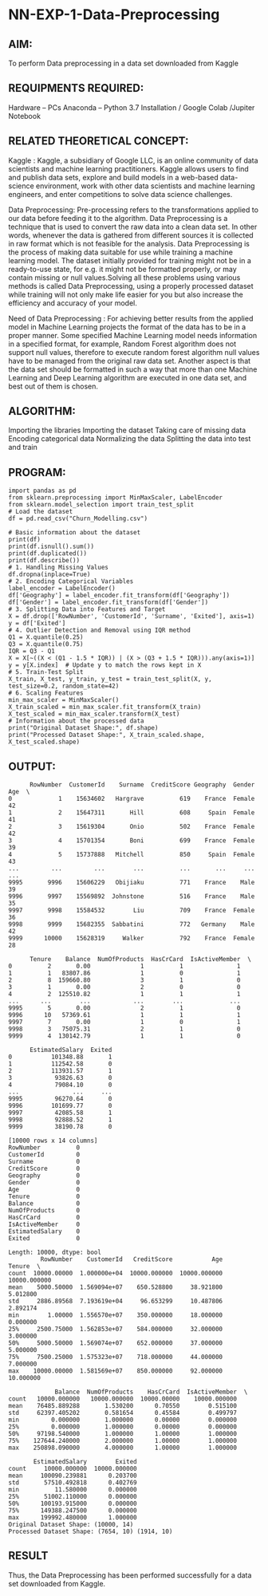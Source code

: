 # NN-EXP-1-Data-Preprocessing

## AIM:

To perform Data preprocessing in a data set downloaded from Kaggle
## REQUIPMENTS REQUIRED:
Hardware – PCs
Anaconda – Python 3.7 Installation / Google Colab /Jupiter Notebook
## RELATED THEORETICAL CONCEPT:

Kaggle :
Kaggle, a subsidiary of Google LLC, is an online community of data scientists and machine learning practitioners. Kaggle allows users to find and publish data sets, explore and build models in a web-based data-science environment, work with other data scientists and machine learning engineers, and enter competitions to solve data science challenges.

Data Preprocessing:
Pre-processing refers to the transformations applied to our data before feeding it to the algorithm. Data Preprocessing is a technique that is used to convert the raw data into a clean data set. In other words, whenever the data is gathered from different sources it is collected in raw format which is not feasible for the analysis.
Data Preprocessing is the process of making data suitable for use while training a machine learning model. The dataset initially provided for training might not be in a ready-to-use state, for e.g. it might not be formatted properly, or may contain missing or null values.Solving all these problems using various methods is called Data Preprocessing, using a properly processed dataset while training will not only make life easier for you but also increase the efficiency and accuracy of your model.

Need of Data Preprocessing :
For achieving better results from the applied model in Machine Learning projects the format of the data has to be in a proper manner. Some specified Machine Learning model needs information in a specified format, for example, Random Forest algorithm does not support null values, therefore to execute random forest algorithm null values have to be managed from the original raw data set.
Another aspect is that the data set should be formatted in such a way that more than one Machine Learning and Deep Learning algorithm are executed in one data set, and best out of them is chosen.

## ALGORITHM:
Importing the libraries
Importing the dataset
Taking care of missing data
Encoding categorical data
Normalizing the data
Splitting the data into test and train

## PROGRAM:
```
import pandas as pd
from sklearn.preprocessing import MinMaxScaler, LabelEncoder
from sklearn.model_selection import train_test_split
# Load the dataset
df = pd.read_csv("Churn_Modelling.csv")

# Basic information about the dataset
print(df)
print(df.isnull().sum())
print(df.duplicated())
print(df.describe())
# 1. Handling Missing Values
df.dropna(inplace=True)
# 2. Encoding Categorical Variables
label_encoder = LabelEncoder()
df['Geography'] = label_encoder.fit_transform(df['Geography'])
df['Gender'] = label_encoder.fit_transform(df['Gender'])
# 3. Splitting Data into Features and Target
X = df.drop(['RowNumber', 'CustomerId', 'Surname', 'Exited'], axis=1)
y = df['Exited']
# 4. Outlier Detection and Removal using IQR method
Q1 = X.quantile(0.25)
Q3 = X.quantile(0.75)
IQR = Q3 - Q1
X = X[~((X < (Q1 - 1.5 * IQR)) | (X > (Q3 + 1.5 * IQR))).any(axis=1)]
y = y[X.index]  # Update y to match the rows kept in X
# 5. Train-Test Split
X_train, X_test, y_train, y_test = train_test_split(X, y, test_size=0.2, random_state=42)
# 6. Scaling Features
min_max_scaler = MinMaxScaler()
X_train_scaled = min_max_scaler.fit_transform(X_train)
X_test_scaled = min_max_scaler.transform(X_test)
# Information about the processed data
print("Original Dataset Shape:", df.shape)
print("Processed Dataset Shape:", X_train_scaled.shape, X_test_scaled.shape)
```
## OUTPUT:
```
      RowNumber  CustomerId    Surname  CreditScore Geography  Gender  Age  \
0             1    15634602   Hargrave          619    France  Female   42   
1             2    15647311       Hill          608     Spain  Female   41   
2             3    15619304       Onio          502    France  Female   42   
3             4    15701354       Boni          699    France  Female   39   
4             5    15737888   Mitchell          850     Spain  Female   43   
...         ...         ...        ...          ...       ...     ...  ...   
9995       9996    15606229   Obijiaku          771    France    Male   39   
9996       9997    15569892  Johnstone          516    France    Male   35   
9997       9998    15584532        Liu          709    France  Female   36   
9998       9999    15682355  Sabbatini          772   Germany    Male   42   
9999      10000    15628319     Walker          792    France  Female   28   

      Tenure    Balance  NumOfProducts  HasCrCard  IsActiveMember  \
0          2       0.00              1          1               1   
1          1   83807.86              1          0               1   
2          8  159660.80              3          1               0   
3          1       0.00              2          0               0   
4          2  125510.82              1          1               1   
...      ...        ...            ...        ...             ...   
9995       5       0.00              2          1               0   
9996      10   57369.61              1          1               1   
9997       7       0.00              1          0               1   
9998       3   75075.31              2          1               0   
9999       4  130142.79              1          1               0   

      EstimatedSalary  Exited  
0           101348.88       1  
1           112542.58       0  
2           113931.57       1  
3            93826.63       0  
4            79084.10       0  
...               ...     ...  
9995         96270.64       0  
9996        101699.77       0  
9997         42085.58       1  
9998         92888.52       1  
9999         38190.78       0  

[10000 rows x 14 columns]
RowNumber          0
CustomerId         0
Surname            0
CreditScore        0
Geography          0
Gender             0
Age                0
Tenure             0
Balance            0
NumOfProducts      0
HasCrCard          0
IsActiveMember     0
EstimatedSalary    0
Exited             0

Length: 10000, dtype: bool
         RowNumber    CustomerId   CreditScore           Age        Tenure  \
count  10000.00000  1.000000e+04  10000.000000  10000.000000  10000.000000   
mean    5000.50000  1.569094e+07    650.528800     38.921800      5.012800   
std     2886.89568  7.193619e+04     96.653299     10.487806      2.892174   
min        1.00000  1.556570e+07    350.000000     18.000000      0.000000   
25%     2500.75000  1.562853e+07    584.000000     32.000000      3.000000   
50%     5000.50000  1.569074e+07    652.000000     37.000000      5.000000   
75%     7500.25000  1.575323e+07    718.000000     44.000000      7.000000   
max    10000.00000  1.581569e+07    850.000000     92.000000     10.000000   

             Balance  NumOfProducts    HasCrCard  IsActiveMember  \
count   10000.000000   10000.000000  10000.00000    10000.000000   
mean    76485.889288       1.530200      0.70550        0.515100   
std     62397.405202       0.581654      0.45584        0.499797   
min         0.000000       1.000000      0.00000        0.000000   
25%         0.000000       1.000000      0.00000        0.000000   
50%     97198.540000       1.000000      1.00000        1.000000   
75%    127644.240000       2.000000      1.00000        1.000000   
max    250898.090000       4.000000      1.00000        1.000000   

       EstimatedSalary        Exited  
count     10000.000000  10000.000000  
mean     100090.239881      0.203700  
std       57510.492818      0.402769  
min          11.580000      0.000000  
25%       51002.110000      0.000000  
50%      100193.915000      0.000000  
75%      149388.247500      0.000000  
max      199992.480000      1.000000  
Original Dataset Shape: (10000, 14)
Processed Dataset Shape: (7654, 10) (1914, 10)
```
## RESULT
Thus, the Data Preprocessing has been performed successfully for a data set downloaded from Kaggle.
